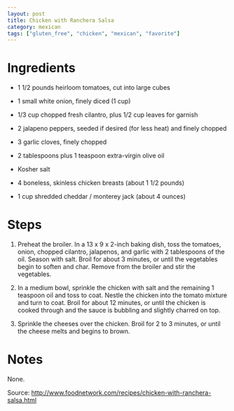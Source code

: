 ```yaml
---
layout: post
title: Chicken with Ranchera Salsa
category: mexican
tags: ["gluten_free", "chicken", "mexican", "favorite"]
---
```

# Ingredients

* 1 1/2 pounds heirloom tomatoes, cut into large cubes

* 1 small white onion, finely diced (1 cup)

* 1/3 cup chopped fresh cilantro, plus 1/2 cup leaves for garnish

* 2 jalapeno peppers, seeded if desired (for less heat) and finely chopped

* 3 garlic cloves, finely chopped

* 2 tablespoons plus 1 teaspoon extra-virgin olive oil

* Kosher salt

* 4 boneless, skinless chicken breasts (about 1 1/2 pounds)

* 1 cup shredded cheddar / monterey jack (about 4 ounces)

# Steps

1. Preheat the broiler. In a 13 x 9 x 2-inch baking dish, toss the tomatoes, onion, chopped cilantro, jalapenos, and garlic with 2 tablespoons of the oil. Season with salt. Broil for about 3 minutes, or until the vegetables begin to soften and char. Remove from the broiler and stir the vegetables.

2. In a medium bowl, sprinkle the chicken with salt and the remaining 1 teaspoon oil and toss to coat. Nestle the chicken into the tomato mixture and turn to coat. Broil for about 12 minutes, or until the chicken is cooked through and the sauce is bubbling and slightly charred on top.

3. Sprinkle the cheeses over the chicken. Broil for 2 to 3 minutes, or until the cheese melts and begins to brown.

# Notes

None.

Source:
http://www.foodnetwork.com/recipes/chicken-with-ranchera-salsa.html
